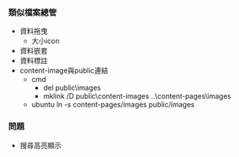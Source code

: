 ### 類似檔案總管
- 資料拖曳
    - 大小icon
- 資料嵌套
- 資料標註
- content-image與public連結
    - cmd
        - del public\images
        - mklink /D public\content-images ..\content-pages\images
    - ubuntu ln -s content-pages/images public/images

### 問題
- 搜尋高亮顯示